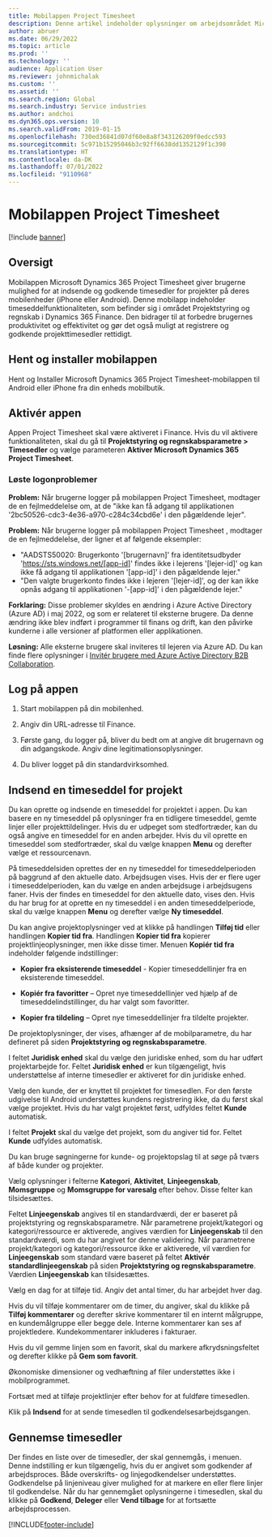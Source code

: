 ```yaml
---
title: Mobilappen Project Timesheet
description: Denne artikel indeholder oplysninger om arbejdsområdet Microsoft Dynamics 365 Project Timesheet på mobilenheder. Mobilappen til Project Timesheet gør brugerne i stand til at sende og godkende timesedler for projekter på deres mobilenheder.
author: abruer
ms.date: 06/29/2022
ms.topic: article
ms.prod: ''
ms.technology: ''
audience: Application User
ms.reviewer: johnmichalak
ms.custom: ''
ms.assetid: ''
ms.search.region: Global
ms.search.industry: Service industries
ms.author: andchoi
ms.dyn365.ops.version: 10
ms.search.validFrom: 2019-01-15
ms.openlocfilehash: 730ed36841d07df60e8a8f343126209f0edcc593
ms.sourcegitcommit: 5c971b15295046b3c92ff6638dd1352129f1c390
ms.translationtype: HT
ms.contentlocale: da-DK
ms.lasthandoff: 07/01/2022
ms.locfileid: "9110968"
---
```

# <a name="project-timesheet-mobile-application"></a>Mobilappen Project Timesheet

[!include [banner](../includes/banner.md)]

## <a name="overview"></a>Oversigt

Mobilappen Microsoft Dynamics 365 Project Timesheet giver brugerne mulighed for at indsende og godkende timesedler for projekter på deres mobilenheder (iPhone eller Android). Denne mobilapp indeholder timeseddelfunktionaliteten, som befinder sig i området Projektstyring og regnskab i Dynamics 365 Finance. Den bidrager til at forbedre brugernes produktivitet og effektivitet og gør det også muligt at registrere og godkende projekttimesedler rettidigt.

## <a name="download-and-install-the-mobile-app"></a>Hent og installer mobilappen

Hent og Installer Microsoft Dynamics 365 Project Timesheet-mobilappen til Android eller iPhone fra din enheds mobilbutik.

## <a name="enable-the-app"></a>Aktivér appen 

Appen Project Timesheet skal være aktiveret i Finance. Hvis du vil aktivere funktionaliteten, skal du gå til **Projektstyring og regnskabsparametre \> Timesedler** og vælge parameteren **Aktiver Microsoft Dynamics 365 Project Timesheet**.

### <a name="resolve-sign-in-issues"></a>Løste logonproblemer

**Problem:** Når brugerne logger på mobilappen Project Timesheet, modtager de en fejlmeddelelse om, at de "ikke kan få adgang til applikationen '2bc50526-cdc3-4e36-a970-c284c34cbd6e' i den pågældende lejer".

**Problem:** Når brugerne logger på mobilappen Project Timesheet , modtager de en fejlmeddelelse, der ligner et af følgende eksempler:

- "AADSTS50020: Brugerkonto '[brugernavn]' fra identitetsudbyder 'https://sts.windows.net/[app-id]' findes ikke i lejerens '[lejer-id]' og kan ikke få adgang til applikationen '[app-id]' i den pågældende lejer."
- "Den valgte brugerkonto findes ikke i lejeren '[lejer-id]', og der kan ikke opnås adgang til applikationen '-[app-id]' i den pågældende lejer."

**Forklaring:** Disse problemer skyldes en ændring i Azure Active Directory (Azure AD) i maj 2022, og som er relateret til eksterne brugere. Da denne ændring ikke blev indført i programmer til finans og drift, kan den påvirke kunderne i alle versioner af platformen eller applikationen.

**Løsning:** Alle eksterne brugere skal inviteres til lejeren via Azure AD. Du kan finde flere oplysninger i [Invitér brugere med Azure Active Directory B2B Collaboration](/power-platform/admin/invite-users-azure-active-directory-b2b-collaboration).

## <a name="sign-in-to-the-app"></a>Log på appen

1.  Start mobilappen på din mobilenhed.

2.  Angiv din URL-adresse til Finance.

3.  Første gang, du logger på, bliver du bedt om at angive dit brugernavn og din adgangskode. Angiv dine legitimationsoplysninger.

4. Du bliver logget på din standardvirksomhed.

## <a name="submit-a-project-timesheet"></a>Indsend en timeseddel for projekt

Du kan oprette og indsende en timeseddel for projektet i appen. Du kan basere en ny timeseddel på oplysninger fra en tidligere timeseddel, gemte linjer eller projekttildelinger. Hvis du er udpeget som stedfortræder, kan du også angive en timeseddel for en anden arbejder. Hvis du vil oprette en timeseddel som stedfortræder, skal du vælge knappen **Menu** og derefter vælge et ressourcenavn.

På timeseddelsiden oprettes der en ny timeseddel for timeseddelperioden på baggrund af den aktuelle dato. Arbejdsugen vises. Hvis der er flere uger i timeseddelperioden, kan du vælge en anden arbejdsuge i arbejdsugens faner.
Hvis der findes en timeseddel for den aktuelle dato, vises den. Hvis du har brug for at oprette en ny timeseddel i en anden timeseddelperiode, skal du vælge knappen **Menu** og derefter vælge **Ny timeseddel**.

Du kan angive projektoplysninger ved at klikke på handlingen **Tilføj tid** eller handlingen **Kopier tid fra**. Handlingen **Kopier tid fra** kopierer projektlinjeoplysninger, men ikke disse timer. Menuen **Kopiér tid fra** indeholder følgende indstillinger:

- **Kopier fra eksisterende timeseddel** - Kopier timeseddellinjer fra en eksisterende timeseddel.

- **Kopiér fra favoritter** – Opret nye timeseddellinjer ved hjælp af de timeseddelindstillinger, du har valgt som favoritter.

- **Kopier fra tildeling** – Opret nye timeseddellinjer fra tildelte projekter.

De projektoplysninger, der vises, afhænger af de mobilparametre, du har defineret på siden **Projektstyring og regnskabsparametre**.

I feltet **Juridisk enhed** skal du vælge den juridiske enhed, som du har udført projektarbejde for. Feltet **Juridisk enhed** er kun tilgængeligt, hvis understøttelse af interne timesedler er aktiveret for din juridiske enhed.

Vælg den kunde, der er knyttet til projektet for timesedlen. For den første udgivelse til Android understøttes kundens registrering ikke, da du først skal vælge projektet. Hvis du har valgt projektet først, udfyldes feltet **Kunde** automatisk.

I feltet **Projekt** skal du vælge det projekt, som du angiver tid for. Feltet **Kunde** udfyldes automatisk.

Du kan bruge søgningerne for kunde- og projektopslag til at søge på tværs af både kunder og projekter.

Vælg oplysninger i felterne **Kategori**, **Aktivitet**, **Linjeegenskab**, **Momsgruppe** og **Momsgruppe for varesalg** efter behov. Disse felter kan tilsidesættes.

Feltet **Linjeegenskab** angives til en standardværdi, der er baseret på projektstyring og regnskabsparametre. Når parametrene projekt/kategori og kategori/ressource er aktiverede, angives værdien for **Linjeegenskab** til den standardværdi, som du har angivet for denne validering. Når parametrene projekt/kategori og kategori/ressource ikke er aktiverede, vil værdien for **Linjeegenskab** som standard være baseret på feltet **Aktivér standardlinjeegenskab** på siden **Projektstyring og regnskabsparametre**. Værdien **Linjeegenskab** kan tilsidesættes.

Vælg en dag for at tilføje tid. Angiv det antal timer, du har arbejdet hver dag.

Hvis du vil tilføje kommentarer om de timer, du angiver, skal du klikke på **Tilføj kommentarer** og derefter skrive kommentarer til en internt målgruppe, en kundemålgruppe eller begge dele.
Interne kommentarer kan ses af projektledere. Kundekommentarer inkluderes i fakturaer.

Hvis du vil gemme linjen som en favorit, skal du markere afkrydsningsfeltet og derefter klikke på **Gem som favorit**.

Økonomiske dimensioner og vedhæftning af filer understøttes ikke i mobilprogrammet.

Fortsæt med at tilføje projektlinjer efter behov for at fuldføre timesedlen.

Klik på **Indsend** for at sende timesedlen til godkendelsesarbejdsgangen.

## <a name="review-timesheets"></a>Gennemse timesedler

Der findes en liste over de timesedler, der skal gennemgås, i menuen. Denne indstilling er kun tilgængelig, hvis du er angivet som godkender af arbejdsproces. Både overskrifts- og linjegodkendelser understøttes. Godkendelse på linjeniveau giver mulighed for at markere en eller flere linjer til godkendelse. Når du har gennemgået oplysningerne i timesedlen, skal du klikke på **Godkend**, **Deleger** eller **Vend tilbage** for at fortsætte arbejdsprocessen.


[!INCLUDE[footer-include](../includes/footer-banner.md)]
